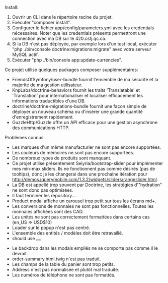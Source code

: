Install:
  1. Ouvrir un CLI dans le répertoire racine du projet.
  2. Exécuter "composer install".
  3. Configurer le fichier app/config/parameters.yml avec les credentials nécessaires.
      Noter que les credentials présents permettront une connection avec ma DB sur le 420.cstj.qc.ca.
  4. Si la DB n'est pas déployée, par exemple lors d'un test local, exécuter "php ./bin/console doctrine:migrations:migrate" avec votre serveur MySQL actif.
  5. Exécuter "php ./bin/console app:update-currencies".

Ce projet utilise quelques packages composer supplémentaires:
  * FriendsOfSymfony/user-bundle fournit l'ensemble de ma sécurité et la majorité de ma gestion utilisateur.
  * KnpLabs/doctrine-behaviors fournit les traits 'Translatable' et 'Translation' pour internationaliser et localiser efficacement les informations traductibles d'une DB.
  * doctrine/doctrine-migrations-bundle fournit une façon simple de déployer un nouveau schéma ou d'insérer une grande quantité d'enregistrement rapidement.
  * GuzzleHttp/Guzzle offre un API efficace pour une gestion asynchrone des communications HTTP.

Problèmes connus:
  * Les marques d'un même manufacturier ne sont pas encore supportées.
  * Les couleurs de mémoires ne sont pas encore supportées.
  * De nombreux types de produits sont manquant.
  * Ce projet utilise présentement Seiyria/bootstrap-slider pour implémenter mes min-max sliders. Ils ne fonctionnent pas comme désirés (pas de tooltips), donc je les changerai dans une prochaine itération pour http://demos.jquerymobile.com/1.3.2/widgets/sliders/rangeslider.html.
  * La DB est appellé trop souvent par Doctrine, les stratégies d'"hydration" ne sont donc pas optimisées.
  * Il faut terminer les repository....
  * Product modal affiche un carousel trop petit sur tous les écrans md+.
  * Les conversions de monnaies ne sont pas fonctionnelles. Toutes les monnaies affichées sont des CAD.
  * Les unités ne sont pas correctement formattées dans certains cas (en_US => USD$10)
  * Loader sur le popup n'est pas centré.
  * L'ensemble des entités / modèles doit être retravaillé.
  * <form> should use <button type="submit">
  * Le backdrop dans les modals empilés ne se comporte pas comme il le devrait.
  * order-summary.html.twig n'est pas traduit.
  * Les champs de la table du panier sont trop petits.
  * Address n'est pas normalisée et plutôt mal traduite.
  * Les numéros de téléphone ne sont pas formattés.
